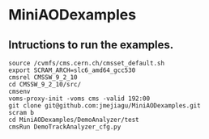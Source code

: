 # MiniAODexamples
## Intructions to run the examples.
```
source /cvmfs/cms.cern.ch/cmsset_default.sh 
export SCRAM_ARCH=slc6_amd64_gcc530
cmsrel CMSSW_9_2_10
cd CMSSW_9_2_10/src/
cmsenv
voms-proxy-init -voms cms -valid 192:00
git clone git@github.com:jmejiagu/MiniAODexamples.git
scram b
cd MiniAODexamples/DemoAnalyzer/test
cmsRun DemoTrackAnalyzer_cfg.py
```
